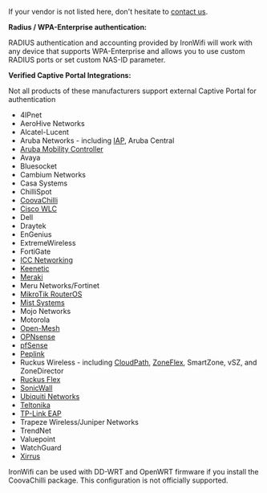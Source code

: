 <callout>

If your vendor is not listed here, don't hesitate to [contact us](mailto:support@ironwifi.com).

</callout>

**Radius / WPA-Enterprise authentication:**

RADIUS authentication and accounting provided by IronWifi will work with any device that supports WPA-Enterprise and allows you to use custom RADIUS ports or set custom NAS-ID parameter.

**Verified Captive Portal Integrations:**

Not all products of these manufacturers support external Captive Portal for authentication

- 4IPnet
- AeroHive Networks
- Alcatel-Lucent
- Aruba Networks - including [IAP](https://www.ironwifi.com/aruba-captive-portal/), Aruba Central
- [Aruba Mobility Controller](https://www.ironwifi.com/aruba-mobility-controller-2/)
- Avaya
- Bluesocket
- Cambium Networks
- Casa Systems
- ChilliSpot
- [CoovaChilli](https://www.ironwifi.com/coovachilli/)
- [Cisco WLC](https://www.ironwifi.com/cisco-wlc/)
- Dell
- Draytek
- EnGenius
- ExtremeWireless
- FortiGate
- [ICC Networking](https://www.ironwifi.com/icc/)
- [Keenetic](https://www.ironwifi.com/keenetic/)
- [Meraki](https://www.ironwifi.com/cisco-meraki/)
- Meru Networks/Fortinet
- [MikroTik RouterOS](https://www.ironwifi.com/mikrotik/)
- [Mist Systems](https://www.ironwifi.com/mist-systems/)
- Mojo Networks
- Motorola
- [Open-Mesh](https://www.ironwifi.com/open-mesh-cloudtrax/)
- [OPNsense](https://www.ironwifi.com/opnsense/)
- [pfSense](https://www.ironwifi.com/pfsense-with-captive-portal/)
- [Peplink](https://www.ironwifi.com/aruba-captive-portal/)
- Ruckus Wireless - including [CloudPath](https://www.ironwifi.com/ruckus-cloud/), [ZoneFlex](https://www.ironwifi.com/ruckus-flex/), SmartZone, vSZ, and ZoneDirector
- [Ruckus Flex](https://www.ironwifi.com/ruckus-flex/)
- [SonicWall](https://www.ironwifi.com/sonicwall/)
- [Ubiquiti Networks](https://www.ironwifi.com/ubiquiti/)
- [Teltonika](https://wiki.teltonika.lt/view/Ironwifi.com_Hotspot_Configuration)
- [TP-Link EAP](https://www.ironwifi.com/tp-link-eap/)
- Trapeze Wireless/Juniper Networks
- TrendNet
- Valuepoint
- WatchGuard
- [Xirrus](https://www.ironwifi.com/xirrus/)


<call-out type="warning">
  
IronWifi can be used with DD-WRT and OpenWRT firmware if you install the CoovaChilli package. This configuration is not officially supported.

</call-out>
